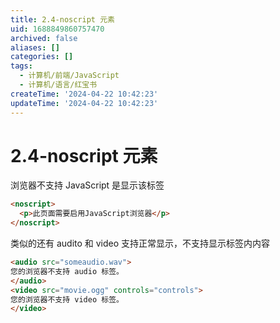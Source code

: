 ```yaml
---
title: 2.4-noscript 元素
uid: 1688849860757470
archived: false
aliases: []
categories: []
tags:
  - 计算机/前端/JavaScript
  - 计算机/语言/红宝书
createTime: '2024-04-22 10:42:23'
updateTime: '2024-04-22 10:42:23'
---
```


# 2.4-noscript 元素

浏览器不支持 JavaScript 是显示该标签

```html
<noscript>
  <p>此页面需要启用JavaScript浏览器</p>
</noscript>
```

类似的还有 audito 和 video 支持正常显示，不支持显示标签内内容

```html
<audio src="someaudio.wav">
您的浏览器不支持 audio 标签。
</audio>
<video src="movie.ogg" controls="controls">
您的浏览器不支持 video 标签。
</video>
```
